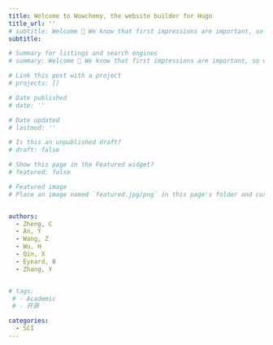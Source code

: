 ```yaml
---
title: Welcome to Wowchemy, the website builder for Hugo
title_url: ''
# subtitle: Welcome 👋 We know that first impressions are important, so we've populated your new site with some initial content to help you get familiar with everything in no time.
subtitle:

# Summary for listings and search engines
# summary: Welcome 👋 We know that first impressions are important, so we've populated your new site with some initial content to help you get familiar with everything in no time.

# Link this post with a project
# projects: []

# Date published
# date: ''

# Date updated
# lastmod: ''

# Is this an unpublished draft?
# draft: false

# Show this page in the Featured widget?
# featured: false

# Featured image
# Place an image named `featured.jpg/png` in this page's folder and customize its options here.


authors:
  - Zheng, C
  - An, Y
  - Wang, Z
  - Wu, H
  - Qin, X
  - Eynard, B
  - Zhang, Y


# tags:
 # - Academic
 # - 开源

categories:
  - SCI
---
```


